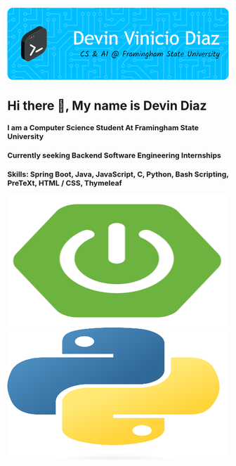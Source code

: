 ![Header](./gb-header.png)

# Hi there 👋, My name is Devin Diaz
### I am a Computer Science Student At Framingham State University
### Currently seeking Backend Software Engineering Internships 
### Skills: Spring Boot, Java, JavaScript, C, Python, Bash Scripting, PreTeXt, HTML / CSS, Thymeleaf


<img src="spring-boot-img.png" width="500" height="300"> <img src="py-image.png" width="500" height="300">








